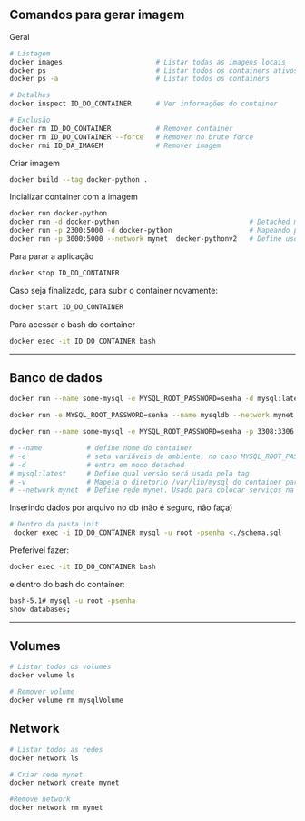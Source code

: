 ## Comandos para gerar imagem

Geral

```sh
# Listagem
docker images                       # Listar todas as imagens locais
docker ps                           # Listar todos os containers ativos
docker ps -a                        # Listar todos os containers

# Detalhes
docker inspect ID_DO_CONTAINER      # Ver informações do container

# Exclusão
docker rm ID_DO_CONTAINER           # Remover container
docker rm ID_DO_CONTAINER --force   # Remover no brute force
docker rmi ID_DA_IMAGEM             # Remover imagem
```

Criar imagem

```sh
docker build --tag docker-python .
```

Incializar container com a imagem

```sh
docker run docker-python
docker run -d docker-python                                # Detached mode
docker run -p 2300:5000 -d docker-python                   # Mapeando porta 5000 do container para 2300 do host
docker run -p 3000:5000 --network mynet  docker-pythonv2   # Define uso da rede específica

```

Para parar a aplicação

```sh
docker stop ID_DO_CONTAINER
```

Caso seja finalizado, para subir o container novamente:

```sh
docker start ID_DO_CONTAINER
```

Para acessar o bash do container

```sh
docker exec -it ID_DO_CONTAINER bash
```

---

## Banco de dados

```sh
docker run --name some-mysql -e MYSQL_ROOT_PASSWORD=senha -d mysql:latest

docker run -e MYSQL_ROOT_PASSWORD=senha --name mysqldb --network mynet -v mysqlVolume:/var/lib/mysql -d mysql:latest

docker run --name some-mysql -e MYSQL_ROOT_PASSWORD=senha -p 3308:3306 -v mysqlVolume:/var/lib/mysql -d mysql:latest

# --name           # define nome do container
# -e               # seta variáveis de ambiente, no caso MYSQL_ROOT_PASSWORD com valor senha
# -d               # entra em modo detached
# mysql:latest     # Define qual versão será usada pela tag
# -v               # Mapeia o diretorio /var/lib/mysql do container para o volume mysqlVolume
# --network mynet  # Define rede mynet. Usado para colocar serviços na mesma rede
```

Inserindo dados por arquivo no db (não é seguro, não faça)

```sh
# Dentro da pasta init
 docker exec -i ID_DO_CONTAINER mysql -u root -psenha <./schema.sql
```

Preferivel fazer:

```sh
docker exec -it ID_DO_CONTAINER bash
```

e dentro do bash do container:

```sh
bash-5.1# mysql -u root -psenha
show databases;
```

---

## Volumes

```sh
# Listar todos os volumes
docker volume ls

# Remover volume
docker volume rm mysqlVolume
```

## Network

```sh
# Listar todos as redes
docker network ls

# Criar rede mynet
docker network create mynet

#Remove network
docker network rm mynet

```
